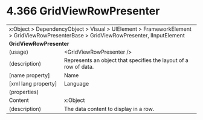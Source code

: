 <html dir="LTR" xmlns:mshelp="http://msdn.microsoft.com/mshelp" xmlns:ddue="http://ddue.schemas.microsoft.com/authoring/2003/5" xmlns:xlink="http://www.w3.org/1999/xlink" xmlns:tool="http://www.microsoft.com/tooltip">

<body>
 <input type="hidden" id="userDataCache" class="userDataStyle">
 <input type="hidden" id="hiddenScrollOffset">
 <img id="dropDownImage" style="display:none; height:0; width:0;" src="../local/drpdown.gif">
 <img id="dropDownHoverImage" style="display:none; height:0; width:0;" src="../local/drpdown_orange.gif">
 <img id="collapseImage" style="display:none; height:0; width:0;" src="../local/collapse.gif">
 <img id="expandImage" style="display:none; height:0; width:0;" src="../local/exp.gif">
 <img id="collapseAllImage" style="display:none; height:0; width:0;" src="../local/collall.gif">
 <img id="expandAllImage" style="display:none; height:0; width:0;" src="../local/expall.gif">
 <img id="copyImage" style="display:none; height:0; width:0;" src="../local/copycode.gif">
 <img id="copyHoverImage" style="display:none; height:0; width:0;" src="../local/copycodeHighlight.gif">
 <div id="header"><h1 class="heading">4.366 GridViewRowPresenter</h1></div>

 <div id="mainSection">
 <div id="mainBody">
 <div id="allHistory" class="saveHistory" onsave="saveAll()" onload="loadAll()"></div>
 <p xmlns:wsd="http://wsdev.schemas.microsoft.com/authoring/2008/2" xmlns:msxsl="urn:schemas-microsoft-com:xslt" xmlns:script="urn:script" xmlns:build="urn:build">
 </p>
 <div id="sectionSection0" class="section" name="collapseableSection">
 <content xmlns="http://ddue.schemas.microsoft.com/authoring/2003/5" xmlns:wsd="http://wsdev.schemas.microsoft.com/authoring/2008/2" xmlns:msxsl="urn:schemas-microsoft-com:xslt" xmlns:script="urn:script" xmlns:build="urn:build">
 </content>
 </div>
 <div id="sectionSection1" class="section" name="collapseableSection">
 <content xmlns="http://ddue.schemas.microsoft.com/authoring/2003/5" xmlns:wsd="http://wsdev.schemas.microsoft.com/authoring/2008/2" xmlns:msxsl="urn:schemas-microsoft-com:xslt" xmlns:script="urn:script" xmlns:build="urn:build">
 <table class="ProtocolAuthoredTable" xmlns="">
 <tr><td colspan="2">
<mshelp:link keywords="c0d383e4-fcdb-4546-a06b-81c262fe2a5e" tabindex="0">x:Object</mshelp:link> &gt; <mshelp:link keywords="44a6e58f-41e0-4602-b1d2-75a9b44a5acb" tabindex="0">DependencyObject</mshelp:link> &gt; <mshelp:link keywords="82181055-95e9-48f6-8418-1382babf6875" tabindex="0">Visual</mshelp:link> &gt; <mshelp:link keywords="5056f552-62cc-4de5-b7eb-180ebad72633" tabindex="0">UIElement</mshelp:link> &gt; <mshelp:link keywords="f80d4df2-08f5-4cbb-9a5e-f99fab120062" tabindex="0">FrameworkElement</mshelp:link> &gt; <mshelp:link keywords="70422a64-1084-4f5d-a36e-2ef1f2a8e36a" tabindex="0">GridViewRowPresenterBase</mshelp:link> &gt; <mshelp:link keywords="792809dc-df92-4219-a4e1-d48ace084a56" tabindex="0">GridViewRowPresenter</mshelp:link>, <mshelp:link keywords="1ee43d58-7eb2-43cc-a23e-03101c2a1ef0" tabindex="0">IInputElement</mshelp:link> </td>
 </tr>
 <tr><td colspan="2">
 <b>GridViewRowPresenter</b> </td>
 </tr>
 <tr><td><div class="indent0">(usage)</div></td>
 <td>&lt;GridViewRowPresenter /&gt;</td>
 </tr>
 <tr><td><div class="indent0">(description)</div></td>
 <td>Represents an object that specifies the layout of a row of data.</td>
 </tr>
 <tr><td><div class="indent0">[name property]</div></td>
 <td><mshelp:link keywords="f80d4df2-08f5-4cbb-9a5e-f99fab120062" tabindex="0">Name</mshelp:link></td>
 </tr>
 <tr><td><div class="indent0">[xml lang property]</div></td>
 <td><mshelp:link keywords="f80d4df2-08f5-4cbb-9a5e-f99fab120062" tabindex="0">Language</mshelp:link></td>
 </tr>
 <tr><td><div class="indent0">(properties)</div></td>
 <td></td>
 </tr>
 <tr><td><div class="indent2">Content</div></td>
 <td><mshelp:link keywords="c0d383e4-fcdb-4546-a06b-81c262fe2a5e" tabindex="0">x:Object</mshelp:link></td>
 </tr>
 <tr><td><div class="indent4">(description)</div></td>
 <td>The data content to display in a row.</td>
 </tr>
</table>
 </content>
 </div>
 <!--[if gte IE 5]>
 <tool:tip element="languageFilterToolTip" avoidmouse="false"/>
 <![endif]-->
 </div>
 <a name="feedback"></a><span></span>
 </div>
</body></html>
